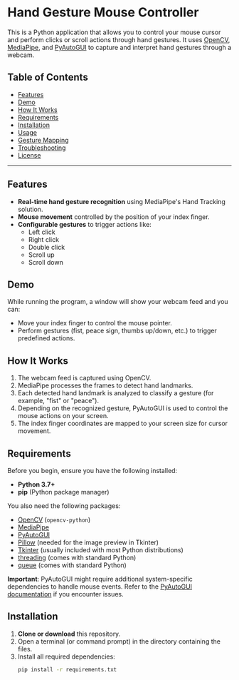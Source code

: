 # Hand Gesture Mouse Controller

This is a Python application that allows you to control your mouse cursor and perform clicks or scroll actions through hand gestures. It uses [OpenCV](https://opencv.org/), [MediaPipe](https://google.github.io/mediapipe/), and [PyAutoGUI](https://pyautogui.readthedocs.io/en/latest/) to capture and interpret hand gestures through a webcam.

## Table of Contents
- [Features](#features)
- [Demo](#demo)
- [How It Works](#how-it-works)
- [Requirements](#requirements)
- [Installation](#installation)
- [Usage](#usage)
- [Gesture Mapping](#gesture-mapping)
- [Troubleshooting](#troubleshooting)
- [License](#license)

---

## Features
- **Real-time hand gesture recognition** using MediaPipe's Hand Tracking solution.
- **Mouse movement** controlled by the position of your index finger.
- **Configurable gestures** to trigger actions like:
  - Left click
  - Right click
  - Double click
  - Scroll up
  - Scroll down

## Demo
While running the program, a window will show your webcam feed and you can:
- Move your index finger to control the mouse pointer.
- Perform gestures (fist, peace sign, thumbs up/down, etc.) to trigger predefined actions.

## How It Works
1. The webcam feed is captured using OpenCV.
2. MediaPipe processes the frames to detect hand landmarks.
3. Each detected hand landmark is analyzed to classify a gesture (for example, "fist" or "peace").
4. Depending on the recognized gesture, PyAutoGUI is used to control the mouse actions on your screen.
5. The index finger coordinates are mapped to your screen size for cursor movement.

## Requirements
Before you begin, ensure you have the following installed:
- **Python 3.7+**
- **pip** (Python package manager)

You also need the following packages:
- [OpenCV](https://pypi.org/project/opencv-python/) (`opencv-python`)
- [MediaPipe](https://pypi.org/project/mediapipe/)
- [PyAutoGUI](https://pypi.org/project/PyAutoGUI/)
- [Pillow](https://pypi.org/project/Pillow/) (needed for the image preview in Tkinter)
- [Tkinter](https://docs.python.org/3/library/tkinter.html) (usually included with most Python distributions)
- [threading](https://docs.python.org/3/library/threading.html) (comes with standard Python)
- [queue](https://docs.python.org/3/library/queue.html) (comes with standard Python)

**Important**: PyAutoGUI might require additional system-specific dependencies to handle mouse events. Refer to the [PyAutoGUI documentation](https://pyautogui.readthedocs.io/en/latest/install.html) if you encounter issues.

## Installation
1. **Clone or download** this repository.
2. Open a terminal (or command prompt) in the directory containing the files.
3. Install all required dependencies:
   ```bash
   pip install -r requirements.txt
